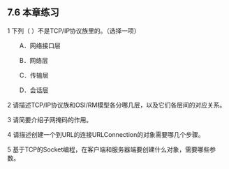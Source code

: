## 7.6  本章练习
 

1  下列（    ）不是TCP/IP协议族里的。（选择一项）

&emsp;&emsp;A．网络接口层             

&emsp;&emsp;B．网络层             

&emsp;&emsp;C．传输层             

&emsp;&emsp;D．会话层

2  请描述TCP/IP协议族和OSI/RM模型各分哪几层，以及它们各层间的对应关系。

 

 

3  请简要介绍子网掩码的作用。

 

 

4  请描述创建一个到URL的连接URLConnection的对象需要哪几个步骤。

 


5  基于TCP的Socket编程，在客户端和服务器端要创建什么对象，需要哪些参数。

 
